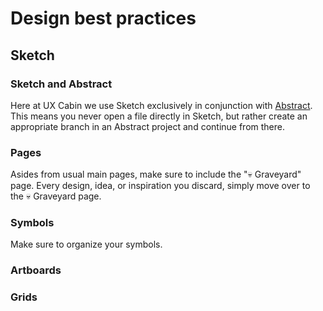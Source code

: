 # Design best practices
## Sketch
### Sketch and Abstract
Here at UX Cabin we use Sketch exclusively in conjunction with [Abstract](../version-main.md). This means you never open a file directly in Sketch, but rather create an appropriate branch in an Abstract project and continue from there.

### Pages
Asides from usual main pages, make sure to include the "💀 Graveyard" page. Every design, idea, or inspiration you discard, simply move over to the 💀 Graveyard page.

### Symbols
Make sure to organize your symbols. 
### Artboards
### Grids
